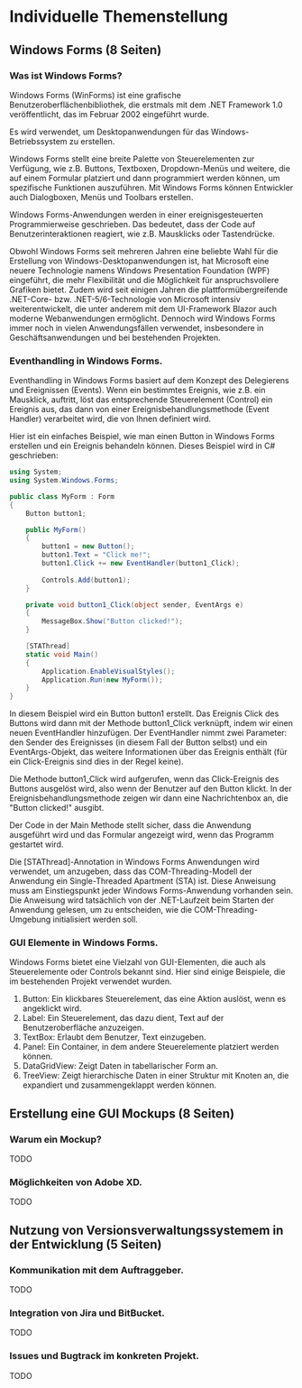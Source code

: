 # Individuelle Themenstellung

## Windows Forms (8 Seiten)

### Was ist Windows Forms?

Windows Forms (WinForms) ist eine grafische Benutzeroberflächenbibliothek, die erstmals mit dem .NET Framework 1.0 veröffentlicht, das im Februar 2002 eingeführt wurde. 

Es wird verwendet, um Desktopanwendungen für das Windows-Betriebssystem zu erstellen.

Windows Forms stellt eine breite Palette von Steuerelementen zur Verfügung, wie z.B. Buttons, Textboxen, Dropdown-Menüs und weitere, die auf einem Formular platziert und dann programmiert werden können, um spezifische Funktionen auszuführen. 
Mit Windows Forms können Entwickler auch Dialogboxen, Menüs und Toolbars erstellen.

Windows Forms-Anwendungen werden in einer ereignisgesteuerten Programmierweise geschrieben. 
Das bedeutet, dass der Code auf Benutzerinteraktionen reagiert, wie z.B. Mausklicks oder Tastendrücke.

Obwohl Windows Forms seit mehreren Jahren eine beliebte Wahl für die Erstellung von Windows-Desktopanwendungen ist, hat Microsoft eine neuere Technologie namens Windows Presentation Foundation (WPF) eingeführt, die mehr Flexibilität und die Möglichkeit für anspruchsvollere Grafiken bietet. 
Zudem wird seit einigen Jahren die plattformübergreifende .NET-Core- bzw. .NET-5/6-Technologie von Microsoft intensiv weiterentwickelt, die unter anderem mit dem UI-Framework Blazor auch moderne Webanwendungen ermöglicht. 
Dennoch wird Windows Forms immer noch in vielen Anwendungsfällen verwendet, insbesondere in Geschäftsanwendungen und bei bestehenden Projekten.


### Eventhandling in Windows Forms.

Eventhandling in Windows Forms basiert auf dem Konzept des Delegierens und Ereignissen (Events). 
Wenn ein bestimmtes Ereignis, wie z.B. ein Mausklick, auftritt, löst das entsprechende Steuerelement (Control) ein Ereignis aus, das dann von einer Ereignisbehandlungsmethode (Event Handler) verarbeitet wird, die von Ihnen definiert wird.

Hier ist ein einfaches Beispiel, wie man einen Button in Windows Forms erstellen und ein Ereignis behandeln können. 
Dieses Beispiel wird in C# geschrieben:

```csharp
using System;
using System.Windows.Forms;

public class MyForm : Form
{
    Button button1;

    public MyForm()
    {
        button1 = new Button();
        button1.Text = "Click me!";
        button1.Click += new EventHandler(button1_Click);
        
        Controls.Add(button1);
    }

    private void button1_Click(object sender, EventArgs e)
    {
        MessageBox.Show("Button clicked!");
    }

    [STAThread]
    static void Main()
    {
        Application.EnableVisualStyles();
        Application.Run(new MyForm());
    }
}

```

In diesem Beispiel wird ein Button button1 erstellt. Das Ereignis Click des Buttons wird dann mit der Methode button1_Click verknüpft, indem wir einen neuen EventHandler hinzufügen. 
Der EventHandler nimmt zwei Parameter: den Sender des Ereignisses (in diesem Fall der Button selbst) und ein EventArgs-Objekt, das weitere Informationen über das Ereignis enthält (für ein Click-Ereignis sind dies in der Regel keine).

Die Methode button1_Click wird aufgerufen, wenn das Click-Ereignis des Buttons ausgelöst wird, also wenn der Benutzer auf den Button klickt. 
In der Ereignisbehandlungsmethode zeigen wir dann eine Nachrichtenbox an, die "Button clicked!" ausgibt.

Der Code in der Main Methode stellt sicher, dass die Anwendung ausgeführt wird und das Formular angezeigt wird, wenn das Programm gestartet wird.

Die [STAThread]-Annotation in Windows Forms Anwendungen wird verwendet, um anzugeben, dass das COM-Threading-Modell der Anwendung ein Single-Threaded Apartment (STA) ist. Diese Anweisung muss am Einstiegspunkt jeder Windows Forms-Anwendung vorhanden sein. Die Anweisung wird tatsächlich von der .NET-Laufzeit beim Starten der Anwendung gelesen, um zu entscheiden, wie die COM-Threading-Umgebung initialisiert werden soll.

### GUI Elemente in Windows Forms.

Windows Forms bietet eine Vielzahl von GUI-Elementen, die auch als Steuerelemente oder Controls bekannt sind. Hier sind einige Beispiele, die im bestehenden Projekt verwendet wurden. 

1. Button: Ein klickbares Steuerelement, das eine Aktion auslöst, wenn es angeklickt wird.
2. Label: Ein Steuerelement, das dazu dient, Text auf der Benutzeroberfläche anzuzeigen.
3. TextBox: Erlaubt dem Benutzer, Text einzugeben.
4. Panel: Ein Container, in dem andere Steuerelemente platziert werden können.
5. DataGridView: Zeigt Daten in tabellarischer Form an.
6. TreeView: Zeigt hierarchische Daten in einer Struktur mit Knoten an, die expandiert und              zusammengeklappt werden können.

## Erstellung eine GUI Mockups (8 Seiten)

### Warum ein Mockup?

TODO

### Möglichkeiten von Adobe XD.

TODO

## Nutzung von Versionsverwaltungssystemem in der Entwicklung (5 Seiten)

### Kommunikation mit dem Auftraggeber.

TODO

### Integration von Jira und BitBucket.

TODO

### Issues und Bugtrack im konkreten Projekt.

TODO
